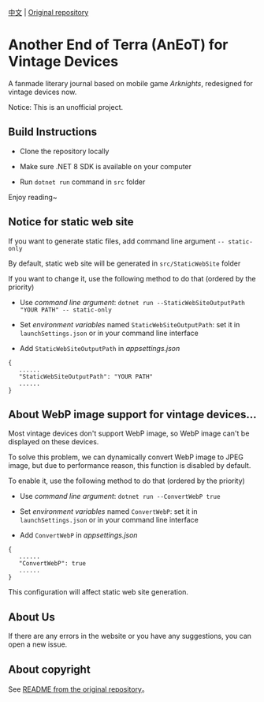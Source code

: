 [中文](README.md) | [Original repository](https://github.com/TCA-Arknights/aneot)

# Another End of Terra (AnEoT) for Vintage Devices

A fanmade literary journal based on mobile game *Arknights*, redesigned for vintage devices now.

Notice: This is an unofficial project.

## Build Instructions

- Clone the repository locally

- Make sure .NET 8 SDK is available on your computer

- Run `dotnet run` command in `src` folder

Enjoy reading~

## Notice for static web site

If you want to generate static files, add command line argument ```-- static-only```

By default, static web site will be generated in `src/StaticWebSite` folder

If you want to change it, use the following method to do that (ordered by the priority)
- Use *command line argument*:
```dotnet run --StaticWebSiteOutputPath "YOUR PATH" -- static-only```
- Set *environment variables* named ```StaticWebSiteOutputPath```: set it in ```launchSettings.json``` or in your command line interface

- Add ```StaticWebSiteOutputPath``` in *appsettings.json*
```
{
   ......
   "StaticWebSiteOutputPath": "YOUR PATH"
   ......
}
```

## About WebP image support for vintage devices...
Most vintage devices don't support WebP image, so WebP image can't be displayed on these devices.

To solve this problem, we can dynamically convert WebP image to JPEG image, but due to performance <!-- and copyright [I don't know whether AnEoT's offical members allow me to do this, even dynamically] -->  reason, this function is disabled by default.

To enable it, use the following method to do that (ordered by the priority)
- Use *command line argument*:
```dotnet run --ConvertWebP true```
- Set *environment variables* named ```ConvertWebP```: set it in ```launchSettings.json``` or in your command line interface

- Add ```ConvertWebP``` in *appsettings.json*
```
{
   ......
   "ConvertWebP": true
   ......
}
```

This configuration will affect static web site generation.

## About Us

If there are any errors in the website or you have any suggestions, you can open a new issue.

## About copyright

See [README from the original repository](https://github.com/TCA-Arknights/aneot?tab=readme-ov-file#about-copyright)。